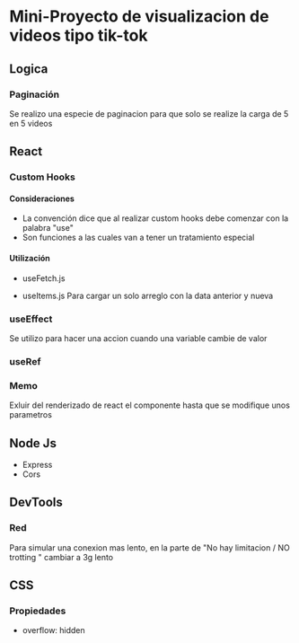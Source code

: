 # Mini-Proyecto de visualizacion de videos tipo tik-tok

## Logica

### Paginación
Se realizo una especie de paginacion para que solo se realize la carga de 5 en 5 videos


## React

### Custom Hooks
#### Consideraciones
- La convención dice que al realizar custom hooks debe comenzar con la palabra "use"
- Son funciones a las cuales van a tener un tratamiento especial
#### Utilización
- useFetch.js

- useItems.js
Para cargar un solo arreglo con la data anterior y nueva

### useEffect
Se utilizo para hacer una accion cuando una variable cambie de valor

### useRef

### Memo
Exluir del renderizado de react el componente hasta que se modifique unos parametros

## Node Js
- Express
- Cors

## DevTools
### Red
Para simular una conexion mas lento, en la parte de "No hay limitacion / NO trotting " cambiar a 3g lento

## CSS

### Propiedades
- overflow: hidden